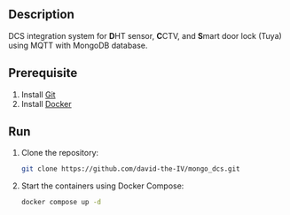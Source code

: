 ## Description
DCS integration system for **D**HT sensor, **C**CTV, and **S**mart door lock (Tuya) using MQTT with MongoDB database.

## Prerequisite
1. Install [Git](https://git-scm.com/)
2. Install [Docker](https://docs.docker.com/engine/install/)

## Run
1. Clone the repository:
   ```bash
   git clone https://github.com/david-the-IV/mongo_dcs.git
3. Start the containers using Docker Compose:
   ```bash
   docker compose up -d
